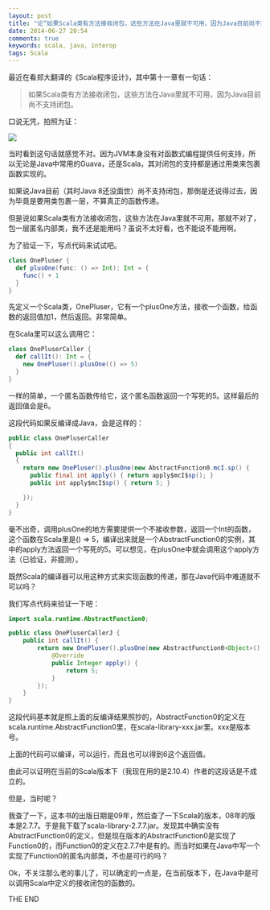 ```yaml
---
layout: post
title: "论“如果Scala类有方法接收闭包，这些方法在Java里就不可用，因为Java目前尚不支持闭包。”这句话是错的"
date: 2014-06-27 20:54
comments: true
keywords: scala, java, interop
tags: Scala
---
```

最近在看郑大翻译的《Scala程序设计》，其中第十一章有一句话：

> 如果Scala类有方法接收闭包，这些方法在Java里就不可用，因为Java目前尚不支持闭包。

口说无凭，拍照为证：

![](http://ww2.sinaimg.cn/large/8b1ece2agw1ehszbfbsj1j20xc18g17s.jpg)

当时看到这句话就感觉不对。因为JVM本身没有对函数式编程提供任何支持，所以无论是Java中常用的Guava，还是Scala，其对闭包的支持都是通过用类来包裹函数实现的。

如果说Java目前（其时Java 8还没面世）尚不支持闭包，那倒是还说得过去，因为毕竟是要用类包裹一层，不算真正的函数传递。

但是说如果Scala类有方法接收闭包，这些方法在Java里就不可用，那就不对了，包一层匿名内部类，我不还是能用吗？虽说不太好看，也不能说不能用啊。

为了验证一下，写点代码来试试吧。

```scala
class OnePluser {
  def plusOne(func: () => Int): Int = {
    func() + 1
  }
}
```

先定义一个Scala类，OnePluser，它有一个plusOne方法，接收一个函数，给函数的返回值加1，然后返回。非常简单。

在Scala里可以这么调用它：

```scala
class OnePluserCaller {
  def callIt(): Int = {
    new OnePluser().plusOne(() => 5)
  }
}
```

一样的简单，一个匿名函数传给它，这个匿名函数返回一个写死的5。这样最后的返回值会是6。

这段代码如果反编译成Java，会是这样的：

```java
public class OnePluserCaller
{
  public int callIt()
  {
    return new OnePluser().plusOne(new AbstractFunction0.mcI.sp() {
      public final int apply() { return apply$mcI$sp(); }
      public int apply$mcI$sp() { return 5; }

    });
  }
}
```

毫不出奇，调用plusOne的地方需要提供一个不接收参数，返回一个Int的函数，这个函数在Scala里是() => 5，编译出来就是一个AbstractFunction0的实例，其中的apply方法返回一个写死的5。可以想见，在plusOne中就会调用这个apply方法（已验证，非臆测）。

既然Scala的编译器可以用这种方式来实现函数的传递，那在Java代码中难道就不可以吗？

我们写点代码来验证一下吧：

```java
import scala.runtime.AbstractFunction0;

public class OnePluserCallerJ {
    public int callIt() {
        return new OnePluser().plusOne(new AbstractFunction0<Object>() {
            @Override
            public Integer apply() {
                return 5;
            }
        });
    }
}
```

这段代码基本就是照上面的反编译结果照抄的，AbstractFunction0的定义在scala.runtime.AbstractFunction0里，在scala-library-xxx.jar里。xxx是版本号。

上面的代码可以编译，可以运行，而且也可以得到6这个返回值。

由此可以证明在当前的Scala版本下（我现在用的是2.10.4）作者的这段话是不成立的。

但是，当时呢？

我查了一下，这本书的出版日期是09年，然后查了一下Scala的版本，08年的版本是2.7.7。于是我下载了scala-library-2.7.7.jar。发现其中确实没有AbstractFunction0的定义，但是现在版本的AbstractFunction0是实现了Function0的，而Function0的定义在2.7.7中是有的。而当时如果在Java中写一个实现了Function0的匿名内部类，不也是可行的吗？

Ok，不关注那么老的事儿了，可以确定的一点是，在当前版本下，在Java中是可以调用Scala中定义的接收闭包的函数的。

THE END
